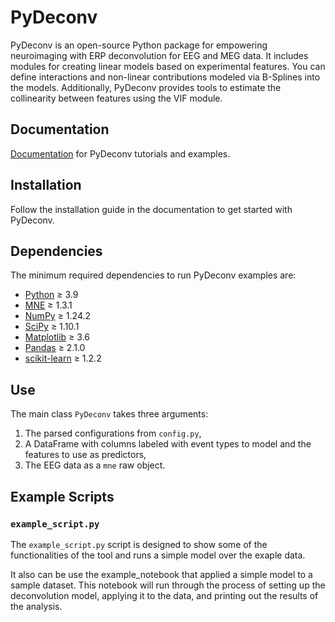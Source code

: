 PyDeconv
==========

PyDeconv is an open-source Python package for empowering neuroimaging with ERP deconvolution for EEG and MEG data. It includes modules for creating linear models based on experimental features. You can define interactions and non-linear contributions modeled via B-Splines into the models. Additionally, PyDeconv provides tools to estimate the collinearity between features using the VIF module.

## Documentation

[Documentation](#) for PyDeconv tutorials and examples.

## Installation

Follow the installation guide in the documentation to get started with PyDeconv.

## Dependencies

The minimum required dependencies to run PyDeconv examples are:

- [Python](https://www.python.org) ≥ 3.9
- [MNE](https://mne.tools/stable/index.html) ≥ 1.3.1  
- [NumPy](https://numpy.org) ≥ 1.24.2
- [SciPy](https://scipy.org) ≥ 1.10.1
- [Matplotlib](https://matplotlib.org) ≥ 3.6
- [Pandas](https://pandas.pydata.org) ≥ 2.1.0
- [scikit-learn](https://scikit-learn.org) ≥ 1.2.2  

## Use

The main class `PyDeconv` takes three arguments: 
1. The parsed configurations from `config.py`, 
2. A DataFrame with columns labeled with event types to model and the features to use as predictors, 
3. The EEG data as a `mne` raw object.

## Example Scripts

### `example_script.py`
The `example_script.py` script is designed to show some of the functionalities of the tool and runs a simple model over the exaple data. 

It also can be use the example_notebook that applied a simple model to a sample dataset. This notebook will run through the process of setting up the deconvolution model, applying it to the data, and printing out the results of the analysis.

